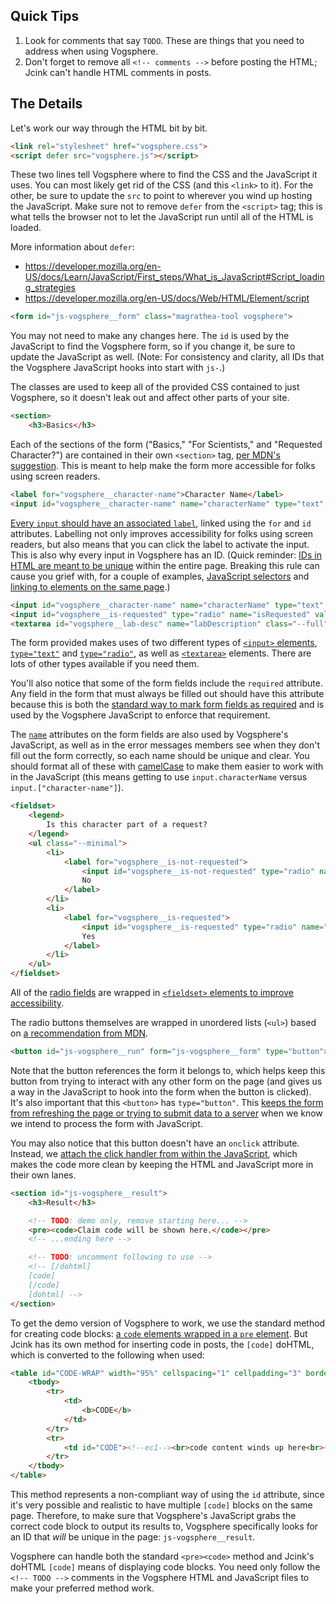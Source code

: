 ## Quick Tips
1. Look for comments that say `TODO`. These are things that you need to address when using Vogsphere.
1. Don't forget to remove all `<!-- comments -->` before posting the HTML; Jcink can't handle HTML comments in posts.

## The Details

Let's work our way through the HTML bit by bit.

```html
<link rel="stylesheet" href="vogsphere.css">
<script defer src="vogsphere.js"></script>
```

These two lines tell Vogsphere where to find the CSS and the JavaScript it uses. You can most likely get rid of the CSS (and this `<link>` to it). For the other, be sure to update the `src` to point to wherever you wind up hosting the JavaScript. Make sure not to remove `defer` from the `<script>` tag; this is what tells the browser not to let the JavaScript run until all of the HTML is loaded.

More information about `defer`:
- https://developer.mozilla.org/en-US/docs/Learn/JavaScript/First_steps/What_is_JavaScript#Script_loading_strategies
- https://developer.mozilla.org/en-US/docs/Web/HTML/Element/script

```html
<form id="js-vogsphere__form" class="magrathea-tool vogsphere">
```

You may not need to make any changes here. The `id` is used by the JavaScript to find the Vogsphere form, so if you change it, be sure to update the JavaScript as well. (Note: For consistency and clarity, all IDs that the Vogsphere JavaScript hooks into start with `js-`.)

The classes are used to keep all of the provided CSS contained to just Vogsphere, so it doesn't leak out and affect other parts of your site.

```html
<section>
    <h3>Basics</h3>
```

Each of the sections of the form ("Basics," "For Scientists," and "Requested Character?") are contained in their own `<section>` tag, [per MDN's suggestion](https://developer.mozilla.org/en-US/docs/Learn/Forms/How_to_structure_a_web_form#Common_HTML_structures_used_with_forms). This is meant to help make the form more accessible for folks using screen readers.

```html
<label for="vogsphere__character-name">Character Name</label>
<input id="vogsphere__character-name" name="characterName" type="text" required>
```

[Every `input` should have an associated `label`](https://developer.mozilla.org/en-US/docs/Web/HTML/Element/label), linked using the `for` and `id` attributes. Labelling not only improves accessibility for folks using screen readers, but also means that you can click the label to activate the input. This is also why every input in Vogsphere has an ID. (Quick reminder: [IDs in HTML are meant to be unique](https://developer.mozilla.org/en-US/docs/Web/HTML/Global_attributes/id) within the entire page. Breaking this rule can cause you grief with, for a couple of examples, [JavaScript selectors](https://developer.mozilla.org/en-US/docs/Web/API/Document/getElementById) and [linking to elements on the same page](https://developer.mozilla.org/en-US/docs/Web/HTML/Element/a#Linking_to_an_element_on_the_same_page).)

```html
<input id="vogsphere__character-name" name="characterName" type="text" required>
<input id="vogsphere__is-requested" type="radio" name="isRequested" value="true" checked>
<textarea id="vogsphere__lab-desc" name="labDescription" class="--full" rows="5" aria-describedby="vogsphere__lab-desc-help"></textarea>
```

The form provided makes uses of two different types of [`<input>` elements](https://developer.mozilla.org/en-US/docs/Web/HTML/Element/input), [`type="text"`](https://developer.mozilla.org/en-US/docs/Web/HTML/Element/input/text) and [`type="radio"`](https://developer.mozilla.org/en-US/docs/Web/HTML/Element/input/radio), as well as [`<textarea>`](https://developer.mozilla.org/en-US/docs/Web/HTML/Element/textarea) elements. There are lots of other types available if you need them.

You'll also notice that some of the form fields include the `required` attribute. Any field in the form that must always be filled out should have this attribute because this is both the [standard way to mark form fields as required](https://developer.mozilla.org/en-US/docs/Web/HTML/Attributes/required) and is used by the Vogsphere JavaScript to enforce that requirement.

The [`name`](https://developer.mozilla.org/en-US/docs/Web/HTML/Element/input#htmlattrdefname) attributes on the form fields are also used by Vogsphere's JavaScript, as well as in the error messages members see when they don't fill out the form correctly, so each name should be unique and clear. You should format all of these with [camelCase](https://en.wikipedia.org/wiki/Camel_case) to make them easier to work with in the JavaScript (this means getting to use `input.characterName` versus `input.["character-name"]`).

```html
<fieldset>
    <legend>
        Is this character part of a request?
    </legend>
    <ul class="--minimal">
        <li>
            <label for="vogsphere__is-not-requested">
                <input id="vogsphere__is-not-requested" type="radio" name="isRequested" value="false">
                No
            </label>
        </li>
        <li>
            <label for="vogsphere__is-requested">
                <input id="vogsphere__is-requested" type="radio" name="isRequested" value="true" checked>
                Yes
            </label>
        </li>
    </ul>
</fieldset>
```

All of the [radio fields](https://developer.mozilla.org/en-US/docs/Web/HTML/Element/input/radio) are wrapped in [`<fieldset>` elements to improve accessibility](https://developer.mozilla.org/en-US/docs/Learn/Forms/How_to_structure_a_web_form#The_%3Cfieldset%3E_and_%3Clegend%3E_elements).

The radio buttons themselves are wrapped in unordered lists (`<ul>`) based on [a recommendation from MDN](https://developer.mozilla.org/en-US/docs/Learn/Forms/How_to_structure_a_web_form#Common_HTML_structures_used_with_forms).

```html
<button id="js-vogsphere__run" form="js-vogsphere__form" type="button">Generate Code</button>
```

Note that the button references the form it belongs to, which helps keep this button from trying to interact with any other form on the page (and gives us a way in the JavaScript to hook into the form when the button is clicked). It's also important that this `<button>` has `type="button"`. This [keeps the form from refreshing the page or trying to submit data to a server](https://developer.mozilla.org/en-US/docs/Web/HTML/Element/button#Notes) when we know we intend to process the form with JavaScript.

You may also notice that this button doesn't have an `onclick` attribute. Instead, we [attach the click handler from within the JavaScript](https://developer.mozilla.org/en-US/docs/Learn/JavaScript/First_steps/What_is_JavaScript#Inline_JavaScript_handlers), which makes the code more clean by keeping the HTML and JavaScript more in their own lanes.

```html
<section id="js-vogsphere__result">
    <h3>Result</h3>

    <!-- TODO: demo only, remove starting here... -->
    <pre><code>Claim code will be shown here.</code></pre>
    <!-- ...ending here -->

    <!-- TODO: uncomment following to use -->
    <!-- [/dohtml]
    [code]
    [/code]
    [dohtml] -->
</section>
```

To get the demo version of Vogsphere to work, we use the standard method for creating code blocks: [a `code` elements wrapped in a `pre` element](https://developer.mozilla.org/en-US/docs/Web/HTML/Element/code#Notes). But Jcink has its own method for inserting code in posts, the `[code]` doHTML, which is converted to the following when used:

```html
<table id="CODE-WRAP" width="95%" cellspacing="1" cellpadding="3" border="0" align="center">
    <tbody>
        <tr>
            <td>
                <b>CODE</b>
            </td>
        </tr>
        <tr>
            <td id="CODE"><!--ec1--><br>code content winds up here<br><!--c2--></td>
        </tr>
    </tbody>
</table>
```

This method represents a non-compliant way of using the `id` attribute, since it's very possible and realistic to have multiple `[code]` blocks on the same page. Therefore, to make sure that Vogsphere's JavaScript grabs the correct code block to output its results to, Vogsphere specifically looks for an ID that *will* be unique in the page: `js-vogsphere__result`.

Vogsphere can handle both the standard `<pre><code>` method and Jcink's doHTML `[code]` means of displaying code blocks. You need only follow the `<!-- TODO -->` comments in the Vogsphere HTML and JavaScript files to make your preferred method work.
